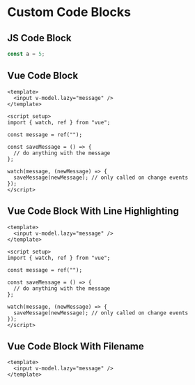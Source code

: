 # Custom Code Blocks

## JS Code Block

```js
const a = 5;
```

## Vue Code Block

```vue
<template>
  <input v-model.lazy="message" />
</template>

<script setup>
import { watch, ref } from "vue";

const message = ref("");

const saveMessage = () => {
  // do anything with the message
};

watch(message, (newMessage) => {
  saveMessage(newMessage); // only called on change events
});
</script>
```

## Vue Code Block With Line Highlighting

```vue {2,6-10}
<template>
  <input v-model.lazy="message" />
</template>

<script setup>
import { watch, ref } from "vue";

const message = ref("");

const saveMessage = () => {
  // do anything with the message
};

watch(message, (newMessage) => {
  saveMessage(newMessage); // only called on change events
});
</script>
```

## Vue Code Block With Filename

```vue [components/content/MyComponent.vue]
<template>
  <input v-model.lazy="message" />
</template>
```
